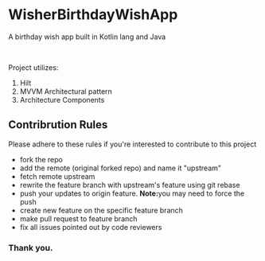 # WisherBirthdayWishApp

A birthday wish app built in Kotlin lang and Java

<br>

Project utilizes: <br>

<ol>
  <li>Hilt</li>
  <li>MVVM Architectural pattern</li>
  <li>Architecture Components</li>
</ol>

## Contribrution Rules
Please adhere to these rules if you're interested to contribute to this project
<ul>
  <li>fork the repo</li>
  <li>add the remote (original forked repo) and name it "upstream"</li>
  <li>fetch remote upstream</li>
  <li>rewrite the feature branch with upstream's feature using git rebase</li>
  <li>push your updates to origin feature. <strong>Note:</strong>you may need to force the push</li>
  <li>create new feature on the specific feature branch</li>
  <li>make pull request to feature branch</li>
  <li>fix all issues pointed out by code reviewers</li>
</ul>

### Thank you.
